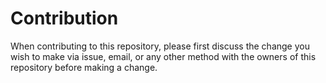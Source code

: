 
# Contribution

When contributing to this repository, please first discuss the change you wish to make via issue, email, or any other method with the owners of this repository before making a change.
